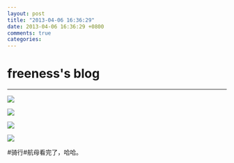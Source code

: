 ```yaml
---
layout: post
title: "2013-04-06 16:36:29"
date: 2013-04-06 16:36:29 +0800
comments: true
categories: 
---
```


# freeness's blog

----------

![](http://okqmqrbgo.bkt.clouddn.com/201304061636291.jpg)

![](http://okqmqrbgo.bkt.clouddn.com/201304061636292.jpg)

![](http://okqmqrbgo.bkt.clouddn.com/201304061636293.jpg)

![](http://okqmqrbgo.bkt.clouddn.com/201304061636294.jpg)

>
\#骑行\#航母看完了，哈哈。